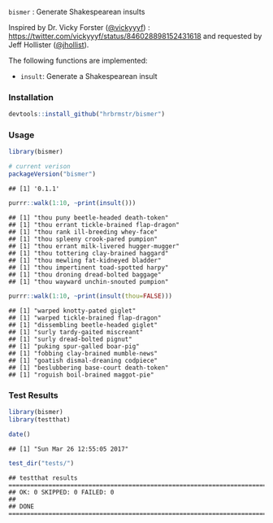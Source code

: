 
`bismer` : Generate Shakespearean insults

Inspired by Dr. Vicky Forster (<a href="https://twitter.com/vickyyyf">@vickyyyf</a>) : <https://twitter.com/vickyyyf/status/846028898152431618> and requested by Jeff Hollister (<a href="https://twitter.com/jhollist">@jhollist</a>).

The following functions are implemented:

-   `insult`: Generate a Shakespearean insult

### Installation

``` r
devtools::install_github("hrbrmstr/bismer")
```

### Usage

``` r
library(bismer)

# current verison
packageVersion("bismer")
```

    ## [1] '0.1.1'

``` r
purrr::walk(1:10, ~print(insult()))
```

    ## [1] "thou puny beetle-headed death-token"
    ## [1] "thou errant tickle-brained flap-dragon"
    ## [1] "thou rank ill-breeding whey-face"
    ## [1] "thou spleeny crook-pared pumpion"
    ## [1] "thou errant milk-livered hugger-mugger"
    ## [1] "thou tottering clay-brained haggard"
    ## [1] "thou mewling fat-kidneyed bladder"
    ## [1] "thou impertinent toad-spotted harpy"
    ## [1] "thou droning dread-bolted baggage"
    ## [1] "thou wayward unchin-snouted pumpion"

``` r
purrr::walk(1:10, ~print(insult(thou=FALSE)))
```

    ## [1] "warped knotty-pated giglet"
    ## [1] "warped tickle-brained flap-dragon"
    ## [1] "dissembling beetle-headed giglet"
    ## [1] "surly tardy-gaited miscreant"
    ## [1] "surly dread-bolted pignut"
    ## [1] "puking spur-galled boar-pig"
    ## [1] "fobbing clay-brained mumble-news"
    ## [1] "goatish dismal-dreaning codpiece"
    ## [1] "beslubbering base-court death-token"
    ## [1] "roguish boil-brained maggot-pie"

### Test Results

``` r
library(bismer)
library(testthat)

date()
```

    ## [1] "Sun Mar 26 12:55:05 2017"

``` r
test_dir("tests/")
```

    ## testthat results ========================================================================================================
    ## OK: 0 SKIPPED: 0 FAILED: 0
    ## 
    ## DONE ===================================================================================================================
